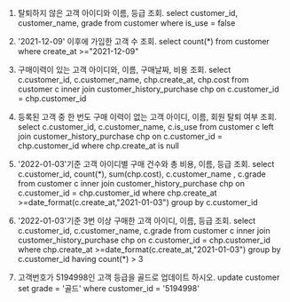 1. 탈퇴하지 않은 고객 아이디와 이름, 등급 조회.
select 
customer_id,
customer_name,
grade
from customer
where is_use = false

2. '2021-12-09' 이후에 가입한 고객 수 조회.
select
count(*)
from customer
where create_at >="2021-12-09"

3. 구매이력이 있는 고객 아이디와, 이름, 구매날짜, 비용 조회.
select 
c.customer_id,
c.customer_name,
chp.create_at,
chp.cost
from customer c
inner join customer_history_purchase chp
on c.customer_id = chp.customer_id 

4. 등록된 고객 중 한 번도 구매 이력이 없는 고객 아이디, 이름, 회원 탈퇴 여부 조회.
select
c.customer_id,
c.customer_name,
c.is_use
from customer c
left join customer_history_purchase chp
on c.customer_id = chp.customer_id
where chp.create_at is null 

5. '2022-01-03'기준 고객 아이디별 구매 건수와 총 비용, 이름, 등급 조회.
select
c.customer_id,
count(*),
sum(chp.cost),
c.customer_name ,
c.grade
from customer c
inner join customer_history_purchase chp
on c.customer_id  = chp.customer_id
where chp.create_at >=date_format(c.create_at,"2021-01-03")
group by c.customer_id

6. '2022-01-03'기준 3번 이상 구매한 고객 아이디, 이름, 등급 조회.
select
c.customer_id,
c.customer_name,
c.grade
from customer c
inner join customer_history_purchase chp
on c.customer_id  = chp.customer_id
where chp.create_at >=date_format(c.create_at,"2021-01-03")
group by c.customer_id 
having count(*) > 3 
7. 고객번호가 5194998인 고객 등급을 골드로 업데이트 하시오.
update customer
set grade = '골드'
where customer_id = '5194998'